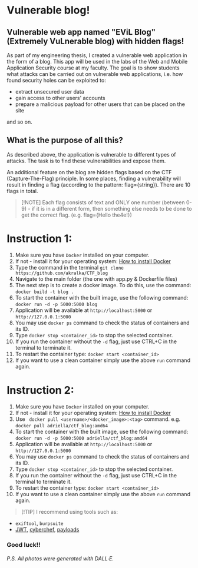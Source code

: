 # Vulnerable blog!

## Vulnerable web app named "EViL Blog" (Extremely VuLnerable blog) with hidden flags!

As part of my engineering thesis, I created a vulnerable web application in the form of a blog. This app will be used in the labs of the Web and Mobile Application Security course at my faculty. 
The goal is to show students what attacks can be carried out on vulnerable web applications, i.e. how found security holes can be exploited to:

- extract unsecured user data
- gain access to other users' accounts
- prepare a malicious payload for other users that can be placed on the site

and so on.


## What is the purpose of all this?
As described above, the application is vulnerable to different types of attacks. The task is to find these vulnerabilities and expose them.

An additional feature on the blog are hidden flags based on the CTF (Capture-The-Flag) principle. In some places, finding a vulnerability will result in finding a flag (according to the pattern: flag={string}). There are 10 flags in total.

> [!NOTE] Each flag consists of text and ONLY one number (between 0-9) - if it is in a different form, then something else needs to be done to get the correct flag. (e.g. flag={Hello the4e!})

# Instruction 1:
1. Make sure you have `Docker` installed on your computer.
2. If not - install it for your operating system: [How to install Docker](https://docs.docker.com/engine/install/)
3. Type the command in the terminal `git clone https://github.com/akralka/CTF_blog`
4. Navigate to the main folder (the one with app.py & Dockerfile files)
5. The next step is to create a docker image. To do this, use the command: `docker build -t blog .`
6. To start the container with the built image, use the following command: `docker run -d -p 5000:5000 blog`
7. Application will be available at `http://localhost:5000` or `http://127.0.0.1:5000`
8. You may use `docker ps` command to check the status of containers and its ID.
9. Type `docker stop <container_id>` to stop the selected container.
10. If you run the container without the `-d` flag, just use CTRL+C in the terminal to terminate it.
11. To restart the container type: `docker start <container_id>`
12. If you want to use a clean container simply use the above `run` command again.


# Instruction 2:
1. Make sure you have `Docker` installed on your computer.
2. If not - install it for your operating system: [How to install Docker](https://docs.docker.com/engine/install/)
3. Use ` docker pull <username>/<docker_image>:<tag>` command.
   e.g. `docker pull adriella/ctf_blog:amd64`
4. To start the container with the built image, use the following command: `docker run -d -p 5000:5000 adriella/ctf_blog:amd64`
5. Application will be available at `http://localhost:5000` or `http://127.0.0.1:5000`
6. You may use `docker ps` command to check the status of containers and its ID.
7. Type `docker stop <container_id>` to stop the selected container.
8. If you run the container without the `-d` flag, just use CTRL+C in the terminal to terminate it.
9. To restart the container type: `docker start <container_id>`
10. If you want to use a clean container simply use the above `run` command again.


> [!TIP] I recommend using tools such as: <br>

- `exiftool`, `burpsuite`
- [JWT](https://jwt.io/), [cyberchef](https://cyberchef.org/), [payloads](https://github.com/swisskyrepo/PayloadsAllTheThings)

 ### Good luck!! 

###### P.S. All photos were generated with DALL∙E.
